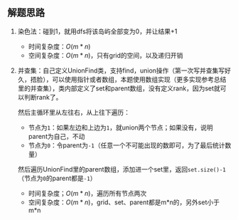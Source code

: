 ## 解题思路

1. 染色法：碰到1，就用dfs将该岛屿全部变为0，并让结果+1
    + 时间复杂度：$O(m*n)$
    + 空间复杂度：$O(m*n)$，只有grid的空间，以及递归开销
2. 并查集：自己定义UnionFind类，支持find，union操作（第一次写并查集写好久，捂脸），可以使用指针或者数组，本题使用数组实现（更多实现参考总结里的并查集），类内部定义了set和parent数组，没有定义rank，因为set就可以判断rank了。

    然后主循环里从左往右，从上往下遍历：
    + 节点为`1`：如果左边和上边为`1`，就union两个节点；如果没有，说明parent为自己，不动
    + 节点为`0`：令parent为`-1`（任意一个不可能出现的数即可，为了最后统计数量）

    然后遍历UnionFind里的parent数组，添加进一个set里，返回`set.size()-1`（节点为`0`的parent都是`-1`）

    + 时间复杂度；$O(m*n)$，遍历所有节点两次
    + 空间复杂度：$O(m*n)$，grid、set、parent都是m\*n的，另外set小于m\*n